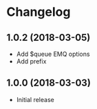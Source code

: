 # Changelog

## 1.0.2 (2018-03-05)

- Add $queue EMQ options
- Add prefix

## 1.0.0 (2018-03-03)

- Initial release